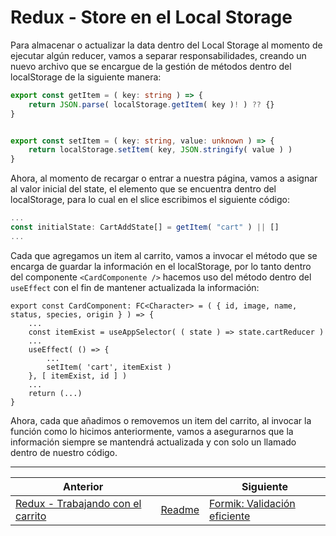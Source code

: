 # Redux - Store en el Local Storage

Para almacenar o actualizar la data dentro del Local Storage al momento de ejecutar algún reducer, vamos a separar responsabilidades, creando un nuevo archivo que se encargue de la gestión de métodos dentro del localStorage de la siguiente manera:

```ts
export const getItem = ( key: string ) => {
    return JSON.parse( localStorage.getItem( key )! ) ?? {}
}


export const setItem = ( key: string, value: unknown ) => {
    return localStorage.setItem( key, JSON.stringify( value ) )
}
```

Ahora, al momento de recargar o entrar a nuestra página, vamos a asignar al valor inicial del state, el elemento que se encuentra dentro del localStorage, para lo cual en el slice escribimos el siguiente código:

```ts
...
const initialState: CartAddState[] = getItem( "cart" ) || []
...
```

Cada que agregamos un item al carrito, vamos a invocar el método que se encarga de guardar la información en el localStorage, por lo tanto dentro del componente `<CardComponente />` hacemos uso del método dentro del `useEffect` con el fin de mantener actualizada la información:

```tsx
export const CardComponent: FC<Character> = ( { id, image, name, status, species, origin } ) => {
    ...
    const itemExist = useAppSelector( ( state ) => state.cartReducer )
    ...
    useEffect( () => {
        ...
        setItem( 'cart', itemExist )
    }, [ itemExist, id ] )
    ...
    return (...)
}
```

Ahora, cada que añadimos o removemos un item del carrito, al invocar la función como lo hicimos anteriormente, vamos a asegurarnos que la información siempre se mantendrá actualizada y con solo un llamado dentro de nuestro código.

___

| Anterior                                                                        |                        | Siguiente                                                              |
| ------------------------------------------------------------------------------- | ---------------------- | ---------------------------------------------------------------------- |
| [Redux - Trabajando con el carrito](./P14T1_Redux_Trabajando_con_el_carrito.md) | [Readme](../README.md) | [Formik: Validación eficiente](./P16T1_Formik_Validacion_eficiente.md) |
